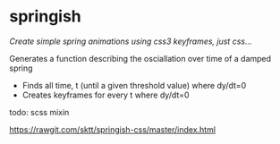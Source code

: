 # springish
*Create simple spring animations using css3 keyframes, just css...*

Generates a function describing the osciallation over time of a damped spring

- Finds all time, t (until a given threshold value) where dy/dt=0
- Creates keyframes for every t where dy/dt=0

todo: scss mixin

https://rawgit.com/sktt/springish-css/master/index.html
